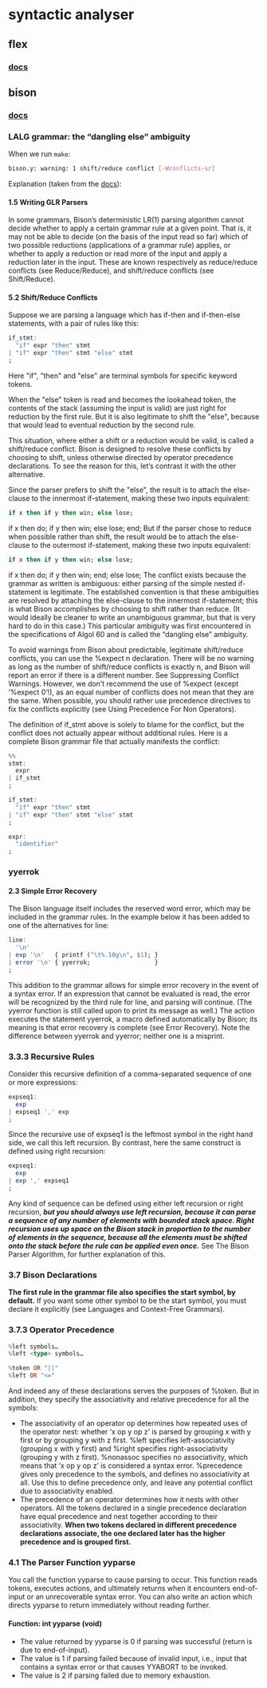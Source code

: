 # syntactic analyser

## flex

### [docs](https://westes.github.io/flex/manual/index.html)

## bison

### [docs](https://www.gnu.org/software/bison/manual/bison.html#GLR-Parsers)

### LALG grammar: the “dangling else” ambiguity

When we run `make`:

```bash
bison.y: warning: 1 shift/reduce conflict [-Wconflicts-sr]
```

Explanation (taken from the [docs](https://www.gnu.org/software/bison/manual/bison.html#GLR-Parsers)):

#### 1.5 Writing GLR Parsers

In some grammars, Bison’s deterministic LR(1) parsing algorithm cannot decide whether to apply a certain grammar rule at a given point. That is, it may not be able to decide (on the basis of the input read so far) which of two possible reductions (applications of a grammar rule) applies, or whether to apply a reduction or read more of the input and apply a reduction later in the input. These are known respectively as reduce/reduce conflicts (see Reduce/Reduce), and shift/reduce conflicts (see Shift/Reduce).

#### 5.2 Shift/Reduce Conflicts

Suppose we are parsing a language which has if-then and if-then-else statements, with a pair of rules like this:

```Haskell
if_stmt:
  "if" expr "then" stmt
| "if" expr "then" stmt "else" stmt
;
```

Here "if", "then" and "else" are terminal symbols for specific keyword tokens.

When the "else" token is read and becomes the lookahead token, the contents of the stack (assuming the input is valid) are just right for reduction by the first rule. But it is also legitimate to shift the "else", because that would lead to eventual reduction by the second rule.

This situation, where either a shift or a reduction would be valid, is called a shift/reduce conflict. Bison is designed to resolve these conflicts by choosing to shift, unless otherwise directed by operator precedence declarations. To see the reason for this, let’s contrast it with the other alternative.

Since the parser prefers to shift the "else", the result is to attach the else-clause to the innermost if-statement, making these two inputs equivalent:

```Haskell
if x then if y then win; else lose;
```

if x then do; if y then win; else lose; end;
But if the parser chose to reduce when possible rather than shift, the result would be to attach the else-clause to the outermost if-statement, making these two inputs equivalent:

```Haskell
if x then if y then win; else lose;
```

if x then do; if y then win; end; else lose;
The conflict exists because the grammar as written is ambiguous: either parsing of the simple nested if-statement is legitimate. The established convention is that these ambiguities are resolved by attaching the else-clause to the innermost if-statement; this is what Bison accomplishes by choosing to shift rather than reduce. (It would ideally be cleaner to write an unambiguous grammar, but that is very hard to do in this case.) This particular ambiguity was first encountered in the specifications of Algol 60 and is called the “dangling else” ambiguity.

To avoid warnings from Bison about predictable, legitimate shift/reduce conflicts, you can use the %expect n declaration. There will be no warning as long as the number of shift/reduce conflicts is exactly n, and Bison will report an error if there is a different number. See Suppressing Conflict Warnings. However, we don’t recommend the use of %expect (except ‘%expect 0’!), as an equal number of conflicts does not mean that they are the same. When possible, you should rather use precedence directives to fix the conflicts explicitly (see Using Precedence For Non Operators).

The definition of if_stmt above is solely to blame for the conflict, but the conflict does not actually appear without additional rules. Here is a complete Bison grammar file that actually manifests the conflict:

```Haskell
%%
stmt:
  expr
| if_stmt
;

if_stmt:
  "if" expr "then" stmt
| "if" expr "then" stmt "else" stmt
;

expr:
  "identifier"
;
```

### yyerrok

#### 2.3 Simple Error Recovery

The Bison language itself includes the reserved word error, which may be included in the grammar rules. In the example below it has been added to one of the alternatives for line:

```Haskell
line:
  '\n'
| exp '\n'   { printf ("\t%.10g\n", $1); }
| error '\n' { yyerrok;                  }
;
```

This addition to the grammar allows for simple error recovery in the event of a syntax error. If an expression that cannot be evaluated is read, the error will be recognized by the third rule for line, and parsing will continue. (The yyerror function is still called upon to print its message as well.) The action executes the statement yyerrok, a macro defined automatically by Bison; its meaning is that error recovery is complete (see Error Recovery). Note the difference between yyerrok and yyerror; neither one is a misprint.

### 3.3.3 Recursive Rules

Consider this recursive definition of a comma-separated sequence of one or more expressions:

```Haskell
expseq1:
  exp
| expseq1 ',' exp
;
```

Since the recursive use of expseq1 is the leftmost symbol in the right hand side, we call this left recursion. By contrast, here the same construct is defined using right recursion:

```Haskell
expseq1:
  exp
| exp ',' expseq1
;
```

Any kind of sequence can be defined using either left recursion or right recursion, _**but you should always use left recursion, because it can parse a sequence of any number of elements with bounded stack space. Right recursion uses up space on the Bison stack in proportion to the number of elements in the sequence, because all the elements must be shifted onto the stack before the rule can be applied even once.**_ See The Bison Parser Algorithm, for further explanation of this.

### 3.7 Bison Declarations

**The first rule in the grammar file also specifies the start symbol, by default.** If you want some other symbol to be the start symbol, you must declare it explicitly (see Languages and Context-Free Grammars).

### 3.7.3 Operator Precedence

```Haskell
%left symbols…
%left <type> symbols…

%token OR "||"
%left OR "<="
```

And indeed any of these declarations serves the purposes of %token. But in addition, they specify the associativity and relative precedence for all the symbols:

- The associativity of an operator op determines how repeated uses of the operator nest: whether ‘x op y op z’ is parsed by grouping x with y first or by grouping y with z first. %left specifies left-associativity (grouping x with y first) and %right specifies right-associativity (grouping y with z first). %nonassoc specifies no associativity, which means that ‘x op y op z’ is considered a syntax error.
%precedence gives only precedence to the symbols, and defines no associativity at all. Use this to define precedence only, and leave any potential conflict due to associativity enabled.
- The precedence of an operator determines how it nests with other operators. All the tokens declared in a single precedence declaration have equal precedence and nest together according to their associativity. **When two tokens declared in different precedence declarations associate, the one declared later has the higher precedence and is grouped first.**

### 4.1 The Parser Function yyparse

You call the function yyparse to cause parsing to occur. This function reads tokens, executes actions, and ultimately returns when it encounters end-of-input or an unrecoverable syntax error. You can also write an action which directs yyparse to return immediately without reading further.

#### Function: int yyparse (void)
- The value returned by yyparse is 0 if parsing was successful (return is due to end-of-input).
- The value is 1 if parsing failed because of invalid input, i.e., input that contains a syntax error or that causes YYABORT to be invoked.
- The value is 2 if parsing failed due to memory exhaustion.
